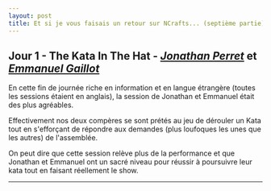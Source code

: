 ```yaml
---
layout: post
title: Et si je vous faisais un retour sur NCrafts... (septième partie)
---
```


## Jour 1 - The Kata In The Hat - [*Jonathan Perret*][JonathanPerret] et [*Emmanuel Gaillot*][EmmanuelGaillot]

En cette fin de journée riche en information et en langue étrangère (toutes les sessions étaient en anglais), la session de Jonathan et Emmanuel était des plus agréables.  

Effectivement nos deux compères se sont prétés au jeu de dérouler un Kata tout en s'efforçant de répondre aux demandes (plus loufoques les unes que les autres) de l'assemblée.  

On peut dire que cette session relève plus de la performance et que Jonathan et Emmanuel ont un sacré niveau pour réussir à poursuivre leur kata tout en faisant réellement le show.

---

[JonathanPerret]: https://twitter.com/jonathanperret
[EmmanuelGaillot]: https://twitter.com/egaillot